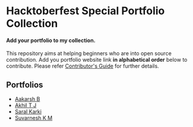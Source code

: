 # Hacktoberfest Special Portfolio Collection

#### Add your portfolio to my collection.
This repository aims at helping beginners who are into open source contribution. Add you portfolio website link **in alphabetical order** below to contribute. Please refer [Contributor's Guide](https://github.com/athiratj/hacktober-special/blob/master/CONTRIBUTING.md) for further details.

## Portfolios 

* [Aakarsh B](https://aakarsh-b.github.io/)
* [Akhil T J](https://itexpert2572000.github.io/)
* [Saral Karki](https://youthful-saha-49d35a.netlify.app/)
* [Suvarnesh K M](https://suvarneshkm.github.io/)
